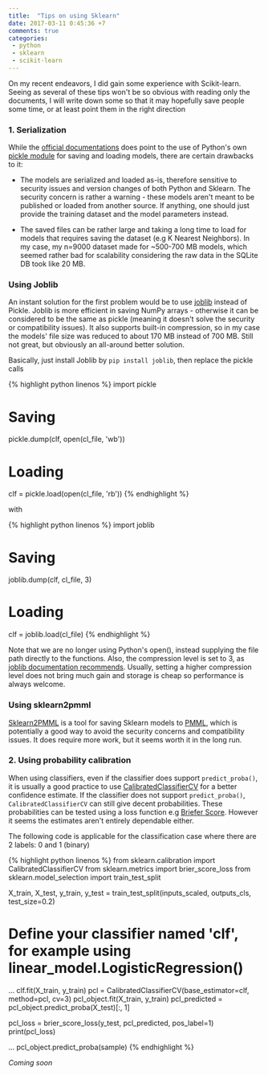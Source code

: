```yaml
---
title:  "Tips on using Sklearn"
date: 2017-03-11 0:45:36 +7
comments: true
categories:
 - python
 - sklearn
 - scikit-learn
---
```

On my recent endeavors, I did gain some experience with Scikit-learn. Seeing as several of these tips won't be so obvious with reading only the documents, I will write down some so that it may hopefully save people some time, or at least point them in the right direction

### 1. Serialization

While the [official documentations](http://scikit-learn.org/stable/modules/model_persistence.html) does point to the use of Python's own [pickle module](https://docs.python.org/3/library/pickle.html) for saving and loading models, there are certain drawbacks to it:

- The models are serialized and loaded as-is, therefore sensitive to security issues and version changes of both Python and Sklearn. The security concern is rather a warning - these models aren't meant to be published or loaded from another source. If anything, one should just provide the training dataset and the model parameters instead.

- The saved files can be rather large and taking a long time to load for models that requires saving the dataset (e.g K Nearest Neighbors). In my case, my n=9000 dataset made for ~500-700 MB models, which seemed rather bad for scalability considering the raw data in the SQLite DB took like 20 MB.

### Using Joblib

An instant solution for the first problem would be to use [joblib](https://pypi.python.org/pypi/joblib) instead of Pickle. Joblib is more efficient in saving NumPy arrays - otherwise it can be considered to be the same as pickle (meaning it doesn't solve the security or compatibility issues). It also supports built-in compression, so in my case the models' file size was reduced to about 170 MB instead of 700 MB. Still not great, but obviously an all-around better solution.

Basically, just install Joblib by `pip install joblib`, then replace the pickle calls

{% highlight python linenos %}
import pickle

# Saving
pickle.dump(clf, open(cl_file, 'wb'))

# Loading
clf = pickle.load(open(cl_file, 'rb'))
{% endhighlight %}

with

{% highlight python linenos %}
import joblib

# Saving
joblib.dump(clf, cl_file, 3)

# Loading
clf = joblib.load(cl_file)
{% endhighlight %}

Note that we are no longer using Python's open(), instead supplying the file path directly to the functions. Also, the compression level is set to 3, as [joblib documentation recommends](https://pythonhosted.org/joblib/generated/joblib.dump.html). Usually, setting a higher compression level does not bring much gain and storage is cheap so performance is always welcome.

### Using sklearn2pmml

[Sklearn2PMML](https://github.com/jpmml/sklearn2pmml) is a tool for saving Sklearn models to [PMML](https://en.wikipedia.org/wiki/Predictive_Model_Markup_Language), which is potentially a good way to avoid the security concerns and compatibility issues. It does require more work, but it seems worth it in the long run.

### 2. Using probability calibration

When using classifiers, even if the classifier does support `predict_proba()`, it is usually a good practice to use [CalibratedClassifierCV](http://scikit-learn.org/stable/modules/generated/sklearn.calibration.CalibratedClassifierCV.html) for a better confidence estimate. If the classifier does not support `predict_proba()`, `CalibratedClassifierCV` can still give decent probabilities. These probabilities can be tested using a loss function e.g [Briefer Score](http://scikit-learn.org/stable/modules/generated/sklearn.metrics.brier_score_loss.html#sklearn.metrics.brier_score_loss). However it seems the estimates aren't entirely dependable either.

The following code is applicable for the classification case where there are 2 labels: 0 and 1 (binary)

{% highlight python linenos %}
from sklearn.calibration import CalibratedClassifierCV
from sklearn.metrics import brier_score_loss
from sklearn.model_selection import train_test_split

X_train, X_test, y_train, y_test = train_test_split(inputs_scaled, outputs_cls, test_size=0.2)

# Define your classifier named 'clf', for example using linear_model.LogisticRegression()
...
clf.fit(X_train, y_train)
pcl = CalibratedClassifierCV(base_estimator=clf, method=pcl, cv=3)
pcl_object.fit(X_train, y_train)
pcl_predicted = pcl_object.predict_proba(X_test)[:, 1]

pcl_loss = brier_score_loss(y_test, pcl_predicted, pos_label=1)
print(pcl_loss)

...
pcl_object.predict_proba(sample)
{% endhighlight %}

*Coming soon*
